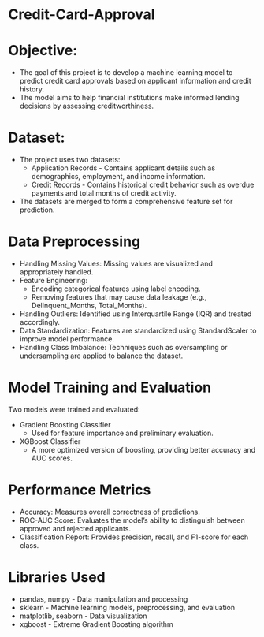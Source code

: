 # Credit-Card-Approval

# Objective:
  - The goal of this project is to develop a machine learning model to predict credit card approvals based on applicant information and credit history.
  - The model aims to help financial institutions make informed lending decisions by assessing creditworthiness.

# Dataset:
  - The project uses two datasets:
      - Application Records - Contains applicant details such as demographics, employment, and income information.
      - Credit Records - Contains historical credit behavior such as overdue payments and total months of credit activity.
  - The datasets are merged to form a comprehensive feature set for prediction.

# Data Preprocessing

  - Handling Missing Values: Missing values are visualized and appropriately handled.
  - Feature Engineering:
      - Encoding categorical features using label encoding.
      - Removing features that may cause data leakage (e.g., Delinquent_Months, Total_Months).
  - Handling Outliers: Identified using Interquartile Range (IQR) and treated accordingly.
  - Data Standardization: Features are standardized using StandardScaler to improve model performance.
  - Handling Class Imbalance: Techniques such as oversampling or undersampling are applied to balance the dataset.

# Model Training and Evaluation
Two models were trained and evaluated:
  - Gradient Boosting Classifier
      - Used for feature importance and preliminary evaluation.
  - XGBoost Classifier
      - A more optimized version of boosting, providing better accuracy and AUC scores.
   
# Performance Metrics
  - Accuracy: Measures overall correctness of predictions.
  - ROC-AUC Score: Evaluates the model’s ability to distinguish between approved and rejected applicants.
  - Classification Report: Provides precision, recall, and F1-score for each class.

# Libraries Used
  - pandas, numpy - Data manipulation and processing
  - sklearn - Machine learning models, preprocessing, and evaluation
  - matplotlib, seaborn - Data visualization
  - xgboost - Extreme Gradient Boosting algorithm
